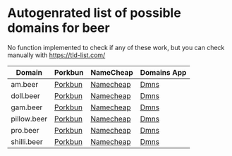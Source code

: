 # Autogenrated list of possible domains for beer

No function implemented to check if any of these work, but you can check manually with https://tld-list.com/

| Domain | Porkbun | NameCheap | Domains App |
|---|---|---|---|
| am.beer | [Porkbun](https://porkbun.com/checkout/search?prb=e814663da1&tlds=&idnLanguage=&search=search&q=am.beer) | [Namecheap](https://www.namecheap.com/domains/registration/results/?domain=am.beer) | [Dmns](https://dmns.app/domains?q=am.beer) |
| doll.beer | [Porkbun](https://porkbun.com/checkout/search?prb=e814663da1&tlds=&idnLanguage=&search=search&q=doll.beer) | [Namecheap](https://www.namecheap.com/domains/registration/results/?domain=doll.beer) | [Dmns](https://dmns.app/domains?q=doll.beer) |
| gam.beer | [Porkbun](https://porkbun.com/checkout/search?prb=e814663da1&tlds=&idnLanguage=&search=search&q=gam.beer) | [Namecheap](https://www.namecheap.com/domains/registration/results/?domain=gam.beer) | [Dmns](https://dmns.app/domains?q=gam.beer) |
| pillow.beer | [Porkbun](https://porkbun.com/checkout/search?prb=e814663da1&tlds=&idnLanguage=&search=search&q=pillow.beer) | [Namecheap](https://www.namecheap.com/domains/registration/results/?domain=pillow.beer) | [Dmns](https://dmns.app/domains?q=pillow.beer) |
| pro.beer | [Porkbun](https://porkbun.com/checkout/search?prb=e814663da1&tlds=&idnLanguage=&search=search&q=pro.beer) | [Namecheap](https://www.namecheap.com/domains/registration/results/?domain=pro.beer) | [Dmns](https://dmns.app/domains?q=pro.beer) |
| shilli.beer | [Porkbun](https://porkbun.com/checkout/search?prb=e814663da1&tlds=&idnLanguage=&search=search&q=shilli.beer) | [Namecheap](https://www.namecheap.com/domains/registration/results/?domain=shilli.beer) | [Dmns](https://dmns.app/domains?q=shilli.beer) |
